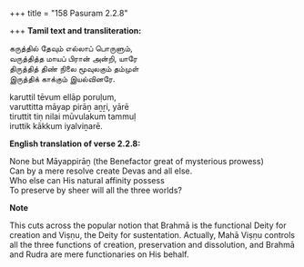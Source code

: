 +++
title = "158 Pasuram 2.2.8"

+++
**Tamil text and transliteration:**

கருத்தில் தேவும் எல்லாப் பொருளும்,  
வருத்தித்த மாயப் பிரான் அன்றி, யாரே  
திருத்தித் திண் நிலை மூவுலகும் தம்முள்  
இருத்திக் காக்கும் இயல்வினரே.

karuttil tēvum ellāp poruḷum,  
varuttitta māyap pirāṉ aṉṟi, yārē  
tiruttit tiṇ nilai mūvulakum tammuḷ  
iruttik kākkum iyalviṉarē.

**English translation of verse 2.2.8:**

None but Māyappirāṉ (the Benefactor great of mysterious prowess)  
Can by a mere resolve create Devas and all else.  
Who else can His natural affinity possess  
To preserve by sheer will all the three worlds?

**Note**

This cuts across the popular notion that Brahmā is the functional Deity for creation and Viṣṇu, the Deity for sustentation. Actually, Mahā Viṣṇu controls all the three functions of creation, preservation and dissolution, and Brahmā and Rudra are mere functionaries on His behalf.


